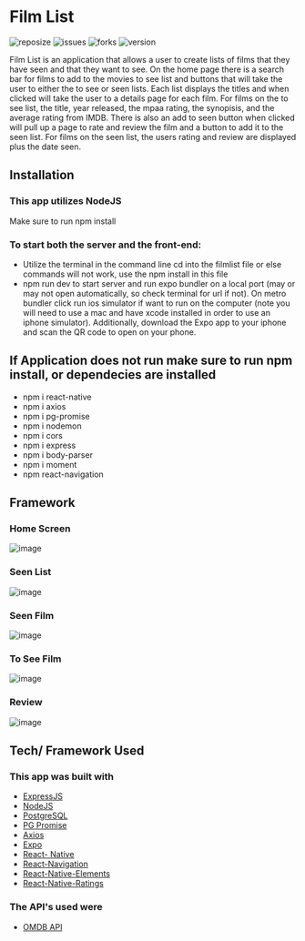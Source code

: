 # Film List

![reposize](https://img.shields.io/github/repo-size/savi1623/film-list)
![issues](https://img.shields.io/github/issues/savi1623/film-list)
![forks](https://img.shields.io/github/forks/savi1623/film-list)
![version](https://img.shields.io/npm/v/npm)

Film List is an application that allows a user to create lists of films that they have seen and that they want to see. On the home page there is a search bar for films to add to the movies to see list and buttons that will take the user to either the to see or seen lists. Each list displays the titles and when clicked will take the user to a details page for each film. For films on the to see list, the title, year released, the mpaa rating, the synopisis, and the average rating from IMDB. There is also an add to seen button when clicked will pull up a page to rate and review the film and a button to add it to the seen list. For films on the seen list, the users rating and review are displayed plus the date seen.

## Installation

### This app utilizes NodeJS

Make sure to run npm install

### To start both the server and the front-end:

- Utilize the terminal in the command line cd into the filmlist file or else commands will not work, use the npm install in this file
- npm run dev to start server and run expo bundler on a local port (may or may not open automatically, so check terminal for url if not). On metro bundler click run ios simulator if want to run on the computer (note you will need to use a mac and have xcode installed in order to use an iphone simulator). Additionally, download the Expo app to your iphone and scan the QR code to open on your phone.

## If Application does not run make sure to run npm install, or dependecies are installed

- npm i react-native
- npm i axios
- npm i pg-promise
- npm i nodemon
- npm i cors
- npm i express
- npm i body-parser
- npm i moment
- npm react-navigation

## Framework

### Home Screen

![image](https://user-images.githubusercontent.com/49770610/80821852-c6823a00-8b96-11ea-9897-25478384a991.png)

### Seen List

![image]()

### Seen Film

![image]()

### To See Film

![image]()

### Review

![image](https://user-images.githubusercontent.com/49770610/80821947-f4677e80-8b96-11ea-9ffd-089d949f5409.png)

## Tech/ Framework Used

### This app was built with

- [ExpressJS](https://expressjs.com/)
- [NodeJS](https://nodejs.org/en/)
- [PostgreSQL](https://www.postgresql.org/)
- [PG Promise](https://www.npmjs.com/package/pg-promise)
- [Axios](https://www.npmjs.com/package/axios)
- [Expo](https://expo.io/)
- [React- Native](https://reactnative.dev/)
- [React-Navigation](https://reactnavigation.org/)
- [React-Native-Elements](https://react-native-elements.github.io/react-native-elements/)
- [React-Native-Ratings](https://github.com/Monte9/react-native-ratings)

### The API's used were

- [OMDB API](http://www.omdbapi.com/)
